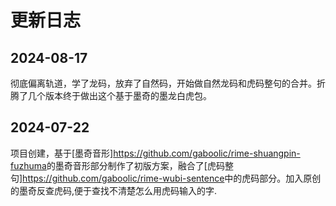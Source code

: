 # 更新日志

## 2024-08-17

彻底偏离轨道，学了龙码，放弃了自然码，开始做自然龙码和虎码整句的合并。折腾了几个版本终于做出这个基于墨奇的墨龙白虎包。

## 2024-07-22

项目创建，基于[墨奇音形]<https://github.com/gaboolic/rime-shuangpin-fuzhuma>的墨奇音形部分制作了初版方案，融合了[虎码整句]<https://github.com/gaboolic/rime-wubi-sentence>中的虎码部分。加入原创的墨奇反查虎码,便于查找不清楚怎么用虎码输入的字.
